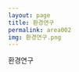 ```yaml
---
layout: page
title: 환경연구
permalink: area002
img: 환경연구.png
---
```


<div class="area-summary" markdown="1">
환경연구
</div>
